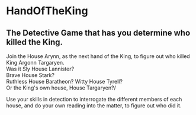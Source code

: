 # HandOfTheKing
## The Detective Game that has you determine who killed the King.

Join the House Arynn, as the next hand of the King, to figure out who killed King Argonn Targaryen.\
Was it Sly House Lannister?\
Brave House Stark?\
Ruthless House Baratheon?
Witty House Tyrell?\
Or the King's own house, House Targaryen?/

Use your skills in detection to interrogate the different members of each house, and do your own reading into the matter, to figure out who did it.
